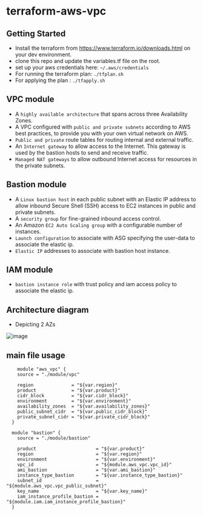 # terraform-aws-vpc

## Getting Started

- Install the terraform from https://www.terraform.io/downloads.html on your dev environment.
- clone this repo and update the variables.tf file on the root.
- set up your aws credentials here: `~/.aws/credentials`
- For running the terraform plan:   `./tfplan.sh`
- For applying the plan         :   `./tfapply.sh`


## VPC module

- A `highly available architecture` that spans across three Availability Zones.
- A VPC configured with `public and private subnets` according to AWS best practices, to provide you with your own virtual network on AWS.
- `Public and private` route tables for routing internal and external traffic.
- An `Internet gateway` to allow access to the Internet. This gateway is used by the bastion hosts to send and receive traffic.
- `Managed NAT gateways` to allow outbound Internet access for resources in the private subnets.

## Bastion module

- A `Linux bastion host` in each public subnet with an Elastic IP address to allow inbound Secure Shell (SSH) access to EC2 instances in public and private subnets.
- A `security group` for fine-grained inbound access control.
- An Amazon `EC2 Auto Scaling group` with a configurable number of instances.
- `Launch configuration` to associate with ASG specifying the user-data to associate the elastic ip.
- `Elastic IP` addresses to associate with bastion host instance.

## IAM module

- `bastion instance role` with trust policy and iam access policy to associate the elastic ip.

## Architecture diagram
* Depicting 2 AZs

![image](https://user-images.githubusercontent.com/11966883/29213723-25a0aa38-7ec2-11e7-8c96-9791d83b5700.png)

## main file usage

```hcl
    module "aws_vpc" {
    source = "./module/vpc"

    region              = "${var.region}"
    product             = "${var.product}"
    cidr_block          = "${var.cidr_block}"
    environment         = "${var.environment}"
    availability_zones  = "${var.availability_zones}"
    public_subnet_cidr  = "${var.public_cidr_block}"
    private_subnet_cidr = "${var.private_cidr_block}"
  }

  module "bastion" {
    source = "./module/bastion"

    product                      = "${var.product}"
    region                       = "${var.region}"
    environment                  = "${var.environment}"
    vpc_id                       = "${module.aws_vpc.vpc_id}"
    ami_bastion                  = "${var.ami_bastion}"
    instance_type_bastion        = "${var.instance_type_bastion}"
    subnet_id                    = "${module.aws_vpc.vpc_public_subnet}"
    key_name                     = "${var.key_name}"
    iam_instance_profile_bastion = "${module.iam.iam_instance_profile_bastion}"
  }
```
